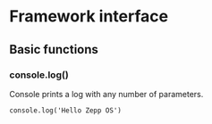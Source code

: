 
# Framework interface

## Basic functions[​](/docs/1.0/reference/side-service-api/global/#basic-functions "Direct link to Basic functions")

### console.log()[​](/docs/1.0/reference/side-service-api/global/#consolelog "Direct link to console.log()")

Console prints a log with any number of parameters.

```
console.log('Hello Zepp OS')  

```
